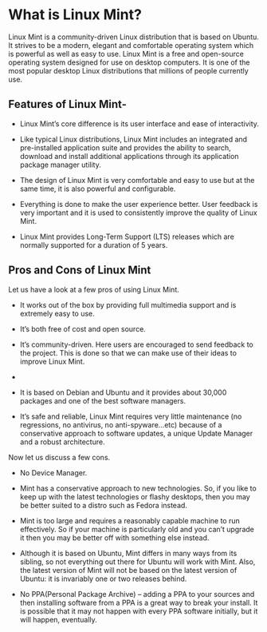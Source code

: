 # What is Linux Mint?

Linux Mint is a community-driven Linux distribution that is based on Ubuntu. It strives to be a modern, elegant and comfortable operating system which is powerful as well as easy to use. Linux Mint is a free and open-source operating system designed for use on desktop computers. It is one of the most popular desktop Linux distributions that millions of people currently use.

## Features of Linux Mint-

- Linux Mint’s core difference is its user interface and ease of interactivity.

- Like typical Linux distributions, Linux Mint includes an integrated and pre-installed application suite and provides the ability to search, download and install additional applications through its application package manager utility.

- The design of Linux Mint is very comfortable and easy to use but at the same time, it is also powerful and configurable.

- Everything is done to make the user experience better. User feedback is very important and it is used to consistently improve the quality of Linux Mint.

- Linux Mint provides Long-Term Support (LTS) releases which are normally supported for a duration of 5 years.


## Pros and Cons of Linux Mint

Let us have a look at a few pros of using Linux Mint.

- It works out of the box by providing full multimedia support and is extremely easy to use.

- It’s both free of cost and open source.
 
- It’s community-driven. Here users are encouraged to send feedback to the project. This is done so that we can make use of their ideas to improve Linux Mint.
- 
- It is based on Debian and Ubuntu and it provides about 30,000 packages and one of the best software managers.

- It’s safe and reliable, Linux Mint requires very little maintenance (no regressions, no antivirus, no anti-spyware…etc) because of a conservative approach to software updates, a unique Update Manager and a robust architecture.

Now let us discuss a few cons.

- No Device Manager.

- Mint has a conservative approach to new technologies. So, if you like to keep up with the latest technologies or flashy desktops, then you may be better suited to a distro such as     Fedora instead.
  
- Mint is too large and requires a reasonably capable machine to run effectively. So if your machine is particularly old and you can’t upgrade it then you may be better off with something else instead.
  
- Although it is based on Ubuntu, Mint differs in many ways from its sibling, so not everything out there for Ubuntu will work with Mint. Also, the latest version of Mint will not be based on the latest version of Ubuntu: it is invariably one or two releases behind.
  
- No PPA(Personal Package Archive) – adding a PPA to your sources and then installing software from a PPA is a great way to break your install. It is possible that it may not happen with every PPA software initially, but it will happen, eventually.
  